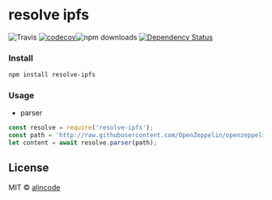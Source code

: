 # resolve ipfs

![Travis](https://img.shields.io/travis/alincode/resolve-ipfs.svg)
[![codecov](https://codecov.io/gh/alincode/resolve-ipfs/branch/master/graph/badge.svg)](https://codecov.io/gh/alincode/resolve-ipfs)![npm downloads](https://img.shields.io/npm/dt/resolve-ipfs.svg)
[![Dependency Status](https://img.shields.io/david/alincode/resolve-ipfs.svg?style=flat)](https://david-dm.org/alincode/resolve-ipfs)

### Install

```sh
npm install resolve-ipfs
```

### Usage

* parser

```js
const resolve = require('resolve-ipfs');
const path = 'http://raw.githubusercontent.com/OpenZeppelin/openzeppelin-solidity/master/contracts/math/SafeMath.sol';
let content = await resolve.parser(path);
```

## License
MIT © [alincode](https://github.com/alincode/resolve-ipfs)